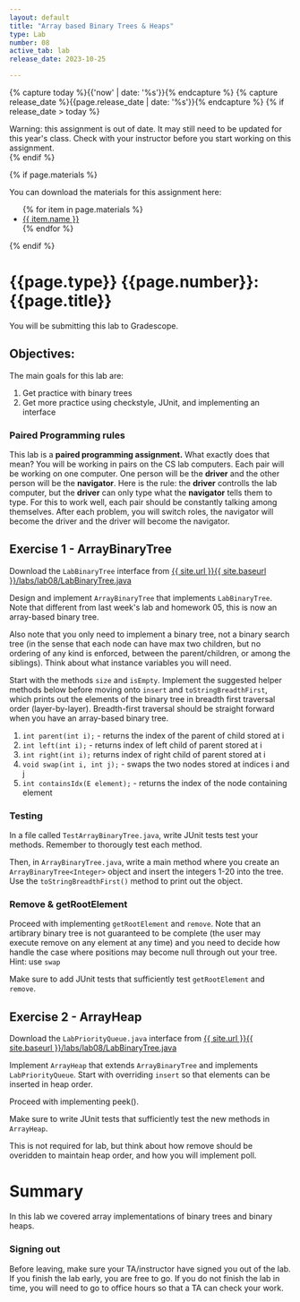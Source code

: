 ```yaml
---
layout: default
title: "Array based Binary Trees & Heaps"
type: Lab
number: 08
active_tab: lab
release_date: 2023-10-25

---
```


<!-- Check whether the assignment is ready to release -->
{% capture today %}{{'now' | date: '%s'}}{% endcapture %}
{% capture release_date %}{{page.release_date | date: '%s'}}{% endcapture %}
{% if release_date > today %} 
<div class="alert alert-danger">
Warning: this assignment is out of date.  It may still need to be updated for this year's class.  Check with your instructor before you start working on this assignment.
</div>
{% endif %}
<!-- End of check whether the assignment is up to date -->


<!-- Check whether the assignment is up to date -->
<!--{% capture this_year %}{{'now' | date: '%Y'}}{% endcapture %}
{% capture due_year %}{{page.due_date | date: '%Y'}}{% endcapture %}
{% if this_year != due_year %} 
<div class="alert alert-danger">
Warning: this assignment is out of date.  It may still need to be updated for this year's class.  Check with your instructor before you start working on this assignment.
</div>
{% endif %}-->
<!-- End of check whether the assignment is up to date -->



{% if page.materials %}
<div class="alert alert-info">
You can download the materials for this assignment here:
<ul>
{% for item in page.materials %}
<li><a href="{{item.url}}">{{ item.name }}</a></li>
{% endfor %}
</ul>

</div>
{% endif %}





{{page.type}} {{page.number}}: {{page.title}}
=============================================================
You will be submitting this lab to Gradescope. 

## Objectives:

The main goals for this lab are:
1. Get practice with binary trees
1. Get more practice using checkstyle, JUnit, and implementing an interface


### Paired Programming rules
This lab is a **paired programming assignment.** What exactly does that mean? 
You will be working in pairs on the CS lab computers. Each pair will be working on one computer. One person will be the **driver** and the other person
 will be the **navigator**. Here is the rule: the **driver** controlls the lab computer, but the **driver** can only type what the **navigator** tells 
them to type. For this to work well, each pair should be constantly talking 
among themselves. After each problem, you will switch roles, the navigator will become the driver and the driver will become the navigator.


## Exercise 1 - ArrayBinaryTree
Download the `LabBinaryTree` interface from 
<a href="{{ site.url }}{{ site.baseurl }}/labs/lab08/LabBinaryTree.java">{{ site.url }}{{ site.baseurl }}/labs/lab08/LabBinaryTree.java</a>


Design and implement `ArrayBinaryTree` that 
implements `LabBinaryTree`. 
Note that different from last week's lab and homework 05,
this is now an array-based binary tree. 

Also note that you only need
to implement a binary tree, not a binary search tree (in the sense that each node can have
max two children, but no ordering of any kind is enforced, between the parent/children, or
among the siblings). Think about what instance variables you will need.

Start with the methods `size` and `isEmpty`. 
Implement the suggested helper methods below
before moving onto `insert` and 
`toStringBreadthFirst`, 
which prints out the elements of
the binary tree in breadth first traversal order (layer-by-layer). Breadth-first traversal should be straight forward
when you have an array-based binary tree.


1. `int parent(int i);` - returns the index of the parent of child stored at i
2. `int left(int i);` - returns index of left child of parent stored at i
3. `int right(int i);` returns index of right child of parent stored at i
4. `void swap(int i, int j);` - swaps the two nodes stored at indices i and j
5. `int containsIdx(E element);` - returns the index of the node containing element 


###  Testing
In a file called `TestArrayBinaryTree.java`,
write JUnit tests test your methods. 
Remember to thorougly test each method. 

Then, in `ArrayBinaryTree.java`,
write a main method where you create an
`ArrayBinaryTree<Integer>` object
and insert the integers 1-20 into the tree.
Use the `toStringBreadthFirst()` method
to print out the object. 

### Remove & getRootElement
Proceed with implementing `getRootElement` and `remove`. Note that an artibrary
binary tree is not guaranteed to be complete (the user may execute remove on any element
at any time) and you need to decide how handle the case where positions may become null
through out your tree. Hint: use `swap`

Make sure to add JUnit tests that sufficiently test `getRootElement` and `remove`.

## Exercise 2 - ArrayHeap
Download the `LabPriorityQueue.java` interface from 
<a href="{{ site.url }}{{ site.baseurl }}/labs/lab08/LabPriorityQueue.java">{{ site.url }}{{ site.baseurl }}/labs/lab08/LabBinaryTree.java</a>

Implement `ArrayHeap` that extends `ArrayBinaryTree` and 
implements `LabPriorityQueue`. Start with overriding `insert` so
that elements can be inserted in heap order.

Proceed with implementing peek().

Make sure to write JUnit tests that sufficiently test the new methods
in `ArrayHeap`.

This is not required for lab, but think about how remove should be overidden to maintain
heap order, and how you will implement poll.

# Summary

In this lab we covered array implementations of binary trees
and binary heaps. 

### Signing out
Before leaving, make sure your TA/instructor have signed you out of the lab. If you finish the lab early, you are free to go.
If you do not finish the lab in time, you will need to go to office hours so
that a TA can check your work.
